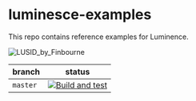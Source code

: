 # luminesce-examples

This repo contains reference examples for Luminence. 


![LUSID_by_Finbourne](https://content.finbourne.com/LUSID_repo.png)

| branch | status |
| --- | --- |
| `master` | [![Build and test](https://github.com/finbourne/luminesce-examples/actions/workflows/build-and-test.yml/badge.svg)](https://github.com/finbourne/luminesce-examples/actions/workflows/build-and-test.yml)|